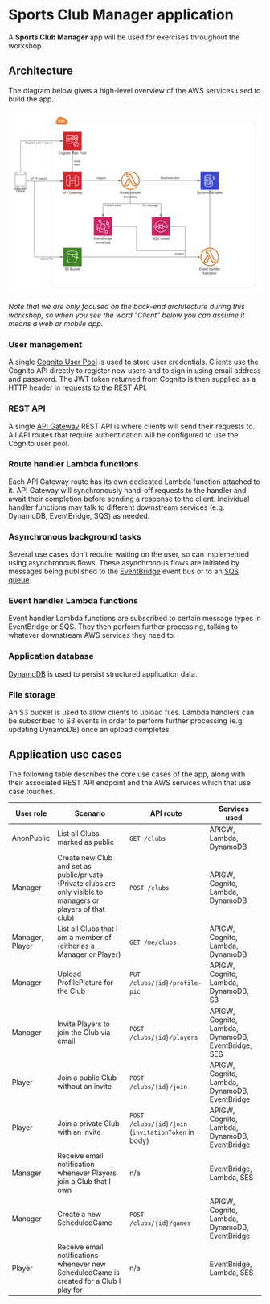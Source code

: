 # Sports Club Manager application
A **Sports Club Manager** app will be used for exercises throughout the workshop.

## Architecture
The diagram below gives a high-level overview of the AWS services used to build the app.

![](./img/SportsClubApp-Architecture.png)

*Note that we are only focused on the back-end architecture during this workshop, so when you see the word "Client" below you can assume it means a web or mobile app.*

### User management
A single [Cognito User Pool](https://docs.aws.amazon.com/cognito/latest/developerguide/cognito-user-identity-pools.html) is used to store user credentials. Clients use the Cognito API directly to register new users and to sign in using email address and password. The JWT token returned from Cognito is then supplied as a HTTP header in requests to the REST API.

### REST API
A single [API Gateway](https://docs.aws.amazon.com/apigateway/latest/developerguide/welcome.html) REST API is where clients will send their requests to. All API routes that require authentication will be configured to use the Cognito user pool.

### Route handler Lambda functions
Each API Gateway route has its own dedicated Lambda function attached to it. API Gateway will synchronously hand-off requests to the handler and await their completion before sending a response to the client. Individual handler functions may talk to different downstream services (e.g. DynamoDB, EventBridge, SQS) as needed.

### Asynchronous background tasks
Several use cases don't require waiting on the user, so can implemented using asynchronous flows.
These asynchronous flows are initiated by messages being published to the [EventBridge](https://docs.aws.amazon.com/eventbridge/latest/userguide/what-is-amazon-eventbridge.html) event bus or to an [SQS queue](https://docs.aws.amazon.com/AWSSimpleQueueService/latest/SQSDeveloperGuide/welcome.html).

### Event handler Lambda functions
Event handler Lambda functions are subscribed to certain message types in EventBridge or SQS. They then perform further processing, talking to whatever downstream AWS services they need to.

### Application database
[DynamoDB](https://docs.aws.amazon.com/amazondynamodb/latest/developerguide/Introduction.html) is used to persist structured application data.

### File storage
An S3 bucket is used to allow clients to upload files. Lambda handlers can be subscribed to S3 events in order to perform further processing (e.g. updating DynamoDB) once an upload completes.

## Application use cases
The following table describes the core use cases of the app, along with their associated REST API endpoint and the AWS services which that use case touches.

| User role 	| Scenario 	| API route 	| Services used 	|
|------	|----------	|--------------	|---------------	|
| AnonPublic | List all Clubs marked as public | `GET /clubs` | APIGW, Lambda, DynamoDB |
| Manager | Create new Club and set as public/private. <br /> (Private clubs are only visible to managers or players of that club) | `POST /clubs` | APIGW, Cognito, Lambda, DynamoDB |
| Manager, Player | List all Clubs that I am a member of (either as a Manager or Player) | `GET /me/clubs` | APIGW, Cognito, Lambda, DynamoDB |
| Manager | Upload ProfilePicture for the Club | `PUT /clubs/{id}/profile-pic` | APIGW, Cognito, Lambda, DynamoDB, S3 |
| Manager | Invite Players to join the Club via email | `POST /clubs/{id}/players` | APIGW, Cognito, Lambda, DynamoDB, EventBridge, SES |
| Player     	| Join a public Club without an invite | `POST /clubs/{id}/join` | APIGW, Cognito, Lambda, DynamoDB, EventBridge |
| Player     	| Join a private Club with an invite | `POST /clubs/{id}/join` <br/>(`invitationToken` in body) | APIGW, Cognito, Lambda, DynamoDB, EventBridge |
| Manager     	| Receive email notification whenever Players join a Club that I own         | n/a | EventBridge, Lambda, SES |
| Manager     	| Create a new ScheduledGame | `POST /clubs/{id}/games` | APIGW, Cognito, Lambda, DynamoDB, EventBridge |
| Player     	| Receive email notifications whenever new ScheduledGame is created for a Club I play for | n/a | EventBridge, Lambda, SES |

